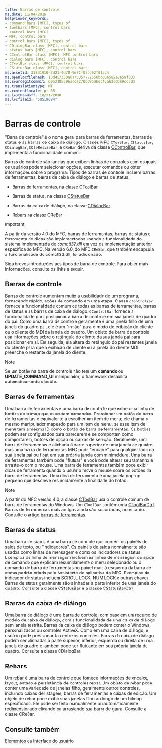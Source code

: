 ```yaml
---
title: Barras de controle
ms.date: 11/04/2016
helpviewer_keywords:
- command bars [MFC], types of
- toolbars [MFC], control bars
- control bars [MFC]
- MFC, control bars
- control bars [MFC], types of
- CDialogBar class [MFC], control bars
- status bars [MFC], control bars
- CControlBar class [MFC], MFC control bars
- dialog bars [MFC], control bars
- CToolBar class [MFC], control bars
- CStatusBar class [MFC], control bars
ms.assetid: 31831910-3d23-4d70-9e71-03cc02f01ec4
ms.openlocfilehash: 13d457350a6a75357752556bb08a582e8a59f333
ms.sourcegitcommit: 6052185696adca270bc9bdbec45a626dd89cdcdd
ms.translationtype: MT
ms.contentlocale: pt-BR
ms.lasthandoff: 10/31/2018
ms.locfileid: "50519694"
---
```

# <a name="control-bars"></a>Barras de controle

"Barra de controle" é o nome geral para barras de ferramentas, barras de status e as barras de caixa de diálogo. Classes MFC `CToolBar`, `CStatusBar`, `CDialogBar`, `COleResizeBar`, e `CReBar` deriva da classe [CControlBar](../mfc/reference/ccontrolbar-class.md), que implementa a funcionalidade comum.

Barras de controle são janelas que exibem linhas de controles com os quais os usuários podem selecionar opções, executar comandos ou obter informações sobre o programa. Tipos de barras de controle incluem barras de ferramentas, barras de caixa de diálogo e barras de status.

- Barras de ferramentas, na classe [CToolBar](../mfc/reference/ctoolbar-class.md)

- Barras de status, na classe [CStatusBar](../mfc/reference/cstatusbar-class.md)

- Barras da caixa de diálogo, na classe [CDialogBar](../mfc/reference/cdialogbar-class.md)

- Rebars na classe [CReBar](../mfc/reference/crebar-class.md)

> [!IMPORTANT]
>  A partir da versão 4.0 do MFC, barras de ferramentas, barras de status e ferramenta de dicas são implementadas usando a funcionalidade do sistema implementada de *comctl32.dll* em vez da implementação anterior específica ao MFC. Na versão 6.0, do MFC `CReBar`, que também encapsula a funcionalidade do comctl32.dll, foi adicionado.

Siga breves introduções aos tipos de barra de controle. Para obter mais informações, consulte os links a seguir.

## <a name="control-bars"></a>Barras de controle

Barras de controle aumentam muito a usabilidade de um programa, fornecendo rápido, ações de comando em uma etapa. Classe `CControlBar` fornece a funcionalidade comum de todas as barras de ferramentas, barras de status e as barras de caixa de diálogo. `CControlBar` fornece a funcionalidade para posicionar a barra de controle em sua janela de quadro do pai. Como uma barra de controle geralmente é uma janela filho de uma janela do quadro pai, ele é um "irmão" para o modo de exibição do cliente ou o cliente do MDI da janela do quadro. Um objeto de barra de controle usa informações sobre o retângulo do cliente da sua janela pai para posicionar em si. Em seguida, ela altera do retângulo do pai restantes janela do cliente para que a exibição de cliente ou a janela do cliente MDI preenche o restante da janela do cliente.

> [!NOTE]
>  Se um botão na barra de controle não tem um **comando** ou **UPDATE_COMMAND_UI** manipulador, o framework desabilita automaticamente o botão.

## <a name="toolbars"></a>Barras de ferramentas

Uma barra de ferramentas é uma barra de controle que exibe uma linha de botões de bitmap que executam comandos. Pressionar um botão de barra de ferramentas é equivalente a escolher um item de menu; ele chama o mesmo manipulador mapeado para um item de menu, se esse item de menu tem a mesma ID como o botão de barra de ferramentas. Os botões podem ser configurados para parecerem e se comportam como comportarem, botões de opção ou caixas de seleção. Geralmente, uma barra de ferramentas é alinhada à parte superior de uma janela de quadro, mas uma barra de ferramentas MFC pode "encaixe" para qualquer lado da sua janela pai ou float em sua própria janela com minimoldura. Uma barra de ferramentas também pode "flutuar" e você pode alterar seu tamanho e arraste-o com o mouse. Uma barra de ferramentas também pode exibir dicas de ferramenta quando o usuário move o mouse sobre os botões da barra de ferramentas. Uma dica de ferramenta é uma janela pop-up pequeno que descreve resumidamente a finalidade do botão.

> [!NOTE]
>  A partir do MFC versão 4.0, a classe [CToolBar](../mfc/reference/ctoolbar-class.md) usa o controle comum de barra de ferramentas do Windows. Um `CToolBar` contém uma [CToolBarCtrl](../mfc/reference/ctoolbarctrl-class.md). Barras de ferramentas mais antigas ainda são suportadas, no entanto. Consulte o artigo [barras de ferramentas](../mfc/mfc-toolbar-implementation.md).

## <a name="status-bars"></a>Barras de status

Uma barra de status é uma barra de controle que contém os painéis de saída de texto, ou "indicadores". Os painéis de saída normalmente são usados como linhas de mensagem e como os indicadores de status. Exemplos de linha de mensagem incluem as linhas de mensagem de ajuda de comando que explicam resumidamente o menu selecionado ou o comando de barra de ferramentas no painel mais à esquerda da barra de status padrão criado pelo Assistente de aplicativo do MFC. Exemplos de indicador de status incluem SCROLL LOCK, NUM LOCK e outras chaves. Barras de status geralmente são alinhadas à parte inferior de uma janela do quadro. Consulte a classe [CStatusBar](../mfc/reference/cstatusbar-class.md) e a classe [CStatusBarCtrl](../mfc/reference/cstatusbarctrl-class.md).

## <a name="dialog-bars"></a>Barras da caixa de diálogo

Uma barra de diálogo é uma barra de controle, com base em um recurso de modelo de caixa de diálogo, com a funcionalidade de uma caixa de diálogo sem janela restrita. Barras da caixa de diálogo podem conter o Windows, personalizados ou controles ActiveX. Como em uma caixa de diálogo, o usuário pode pressionar tab entre os controles. Barras da caixa de diálogo podem ser alinhadas à parte superior, inferior, esquerda ou direita de uma janela de quadro e também pode ser flutuante em sua própria janela de quadro. Consulte a classe [CDialogBar](../mfc/reference/cdialogbar-class.md).

## <a name="rebars"></a>Rebars

Um [rebar](../mfc/using-crebarctrl.md) é uma barra de controle que fornece informações de encaixe, layout, estado e persistência de controles rebar. Um objeto de rebar pode conter uma variedade de janelas filho, geralmente outros controles, incluindo caixas de listagem, barras de ferramentas e caixas de edição. Um objeto de rebar pode exibir suas janelas filho ao longo de um bitmap especificado. Ele pode ser feito manualmente ou automaticamente redimensionado clicando ou arrastando sua barra de garra. Consulte a classe [CReBar](../mfc/reference/crebar-class.md).

## <a name="see-also"></a>Consulte também

[Elementos da Interface do usuário](../mfc/user-interface-elements-mfc.md)
